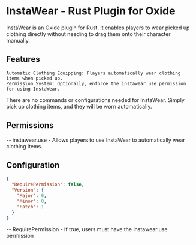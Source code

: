 # InstaWear - Rust Plugin for Oxide

InstaWear is an Oxide plugin for Rust. It enables players to wear picked up clothing directly without needing to drag them onto their character manually.

## Features

    Automatic Clothing Equipping: Players automatically wear clothing items when picked up.
    Permission System: Optionally, enforce the instawear.use permission for using InstaWear.

There are no commands or configurations needed for InstaWear. Simply pick up clothing items, and they will be worn automatically.


## Permissions
  -- instawear.use - Allows players to use InstaWear to automatically wear clothing items.

## Configuration

```json
{
  "RequirePermission": false,
  "Version": {
    "Major": 0,
    "Minor": 0,
    "Patch": 1
  }
}
```

 -- RequirePermission - If true, users must have the instawear.use permission

